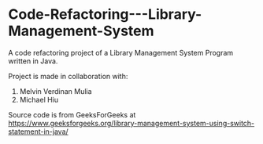 # Code-Refactoring---Library-Management-System
A code refactoring project of a Library Management System Program written in Java.

Project is made in collaboration with:
1. Melvin Verdinan Mulia
2. Michael Hiu

Source code is from GeeksForGeeks at https://www.geeksforgeeks.org/library-management-system-using-switch-statement-in-java/
